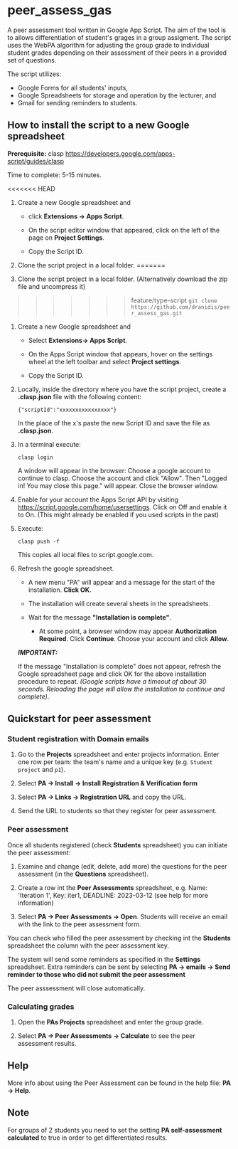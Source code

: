 # peer_assess_gas
A peer assessment tool written in Google App Script. The aim of the tool is to allows differentiation of student's grages in a group assigment. 
The script uses the WebPA algorithm for adjusting the group grade to individual
student grades depending on their assessment of their peers in a provided set of questions.

The script utilizes:
* Google Forms for all students' inputs, 
* Google Spreadsheets for storage and operation by the lecturer, and 
* Gmail for sending reminders to students. 

## How to install the script to a new Google spreadsheet

**Prerequisite:** clasp https://developers.google.com/apps-script/guides/clasp

Time to complete: 5-15 minutes.

<<<<<<< HEAD
1. Create a new Google spreadsheet and 

    * click **Extensions -> Apps Script**. 

    * On the script editor window that appeared, click on the left of the page on **Project Settings**. 
    
    * Copy the Script ID.

1. Clone the script project in a local folder.
=======
1. Clone the script project in a local folder. (Alternatively download the zip file and uncompress it)
>>>>>>> feature/type-script
    ```
    git clone https://github.com/dranidis/peer_assess_gas.git
    ```

1. Create a new Google spreadsheet and 

    * Select **Extensions-> Apps Script**. 

    * On the Apps Script window that appears, hover on the settings wheel at the left toolbar and select **Project settings**. 
    
    * Copy the Script ID.

1. Locally, inside the directory where you have the script project, create a **.clasp.json** file with the following content:

    ```
    {"scriptId":"xxxxxxxxxxxxxxxx"}
    ```

    In the place of the x's paste the new Script ID and save the file as **.clasp.json**.

1. In a terminal execute:

    ```
    clasp login
    ```

    A window will appear in the browser: Choose a google account to continue to clasp.
Choose the account and click "Allow". Then "Logged in! You may close this page." will appear. Close the browser window.

1. Enable for your account the Apps Script API by visiting 
https://script.google.com/home/usersettings. 
Click on Off and enable it to On. (This might already be enabled if you used scripts in the past)

1. Execute:
    ```
    clasp push -f
    ```

    This copies all local files to script.google.com.

1. Refresh the google spreadsheet. 
    * A new menu "PA" will appear and a message for the start of the installation. **Click OK**. 
    
    * The installation will create several sheets in the spreadsheets.
    
    * Wait for the message **"Installation is complete"**. 


        * At some point, a browser window may appear **Authorization Required**. Click **Continue**. Choose your account and click **Allow**. 

    ***IMPORTANT:***

    If the message "Installation is complete" does not appear, refresh the Google spreadsheet page and click OK for the above installation procedure to repeat. *(Google scripts have a timeout of about 30 seconds. Reloading the page will allow the installation to continue and complete)*.


## Quickstart for peer assessment 
### Student registration with Domain emails

1. Go to the **Projects** spreadsheet and enter projects information. Enter one row  per team: the team's name and a unique key (e.g. `Student project` and `p1`).

2. Select **PA -> Install -> Install Registration & Verification form** 

4. Select **PA -> Links -> Registration URL** and copy the URL. 

5. Send the URL to students so that they register for peer assessment.

### Peer assessment

Once all students registered (check **Students** spreadsheet) you can initiate the peer assessment:

1. Examine and change (edit, delete, add more) the questions for the peer assessment (in the **Questions** spreadsheet).

2. Create a row int the **Peer Assessments** spreadsheet, e.g. Name: 'Iteration 1', Key: iter1, DEADLINE: 2023-03-12 (see help for more information) 

3. Select **PA -> Peer Assessments -> Open**. Students will receive an email with the link to the peer assessment form. 

You can check who filled the peer assessment by checking int the **Students** spreadsheet the column with the peer assessment key.

The system will send some reminders as specified in the **Settings** spreadsheet. Extra reminders can be sent by selecting **PA -> emails -> Send reminder to those who did not submit the peer assessment**

The peer asssessment will close automatically. 

### Calculating grades

1. Open the **PAs Projects** spreadsheet and enter the group grade.

2. Select **PA -> Peer Assessments -> Calculate** to see the peer assessment results.

## Help
More info about using the Peer Assessment can be found in the help file: **PA -> Help**.     


## Note

For groups of 2 students you need to set the setting **PA self-assessment calculated** to true in order to get differentiated results.


